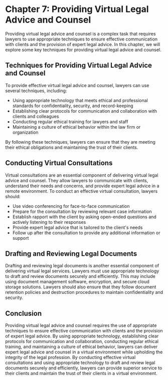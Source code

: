 Chapter 7: Providing Virtual Legal Advice and Counsel
=====================================================

Providing virtual legal advice and counsel is a complex task that requires lawyers to use appropriate techniques to ensure effective communication with clients and the provision of expert legal advice. In this chapter, we will explore some key techniques for providing virtual legal advice and counsel.

Techniques for Providing Virtual Legal Advice and Counsel
---------------------------------------------------------

To provide effective virtual legal advice and counsel, lawyers can use several techniques, including:

* Using appropriate technology that meets ethical and professional standards for confidentiality, security, and record-keeping
* Establishing clear protocols for communication and collaboration with clients and colleagues
* Conducting regular ethical training for lawyers and staff
* Maintaining a culture of ethical behavior within the law firm or organization

By following these techniques, lawyers can ensure that they are meeting their ethical obligations and maintaining the trust of their clients.

Conducting Virtual Consultations
--------------------------------

Virtual consultations are an essential component of delivering virtual legal advice and counsel. They allow lawyers to communicate with clients, understand their needs and concerns, and provide expert legal advice in a remote environment. To conduct an effective virtual consultation, lawyers should:

* Use video conferencing for face-to-face communication
* Prepare for the consultation by reviewing relevant case information
* Establish rapport with the client by asking open-ended questions and actively listening to their responses
* Provide expert legal advice that is tailored to the client's needs
* Follow up after the consultation to provide any additional information or support

Drafting and Reviewing Legal Documents
--------------------------------------

Drafting and reviewing legal documents is another essential component of delivering virtual legal services. Lawyers must use appropriate technology to draft and review documents securely and efficiently. This may include using document management software, encryption, and secure cloud storage solutions. Lawyers should also ensure that they follow document retention policies and destruction procedures to maintain confidentiality and security.

Conclusion
----------

Providing virtual legal advice and counsel requires the use of appropriate techniques to ensure effective communication with clients and the provision of expert legal advice. By using appropriate technology, establishing clear protocols for communication and collaboration, conducting regular ethical training, and maintaining a culture of ethical behavior, lawyers can deliver expert legal advice and counsel in a virtual environment while upholding the integrity of the legal profession. By conducting effective virtual consultations and using appropriate technology to draft and review legal documents securely and efficiently, lawyers can provide superior service to their clients and maintain the trust of their clients in a virtual environment.


